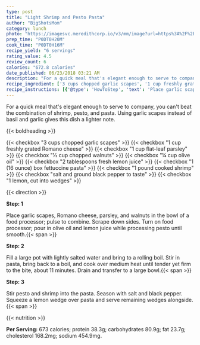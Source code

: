 ```yaml
---
type: post
title: "Light Shrimp and Pesto Pasta"
author: "BigShotsMom"
category: lunch
photo: "https://imagesvc.meredithcorp.io/v3/mm/image?url=https%3A%2F%2Fimages.media-allrecipes.com%2Fuserphotos%2F3685210.jpg"
prep_time: "P0DT0H20M"
cook_time: "P0DT0H16M"
recipe_yield: "6 servings"
rating_value: 4.5
review_count: 6
calories: "672.8 calories"
date_published: 06/23/2018 03:21 AM
description: "For a quick meal that's elegant enough to serve to company, you can't beat the combination of shrimp, pesto, and pasta. Using garlic scapes instead of basil and garlic gives this dish a lighter note."
recipe_ingredient: ['3 cups chopped garlic scapes', '1 cup freshly grated Romano cheese', '1 cup flat-leaf parsley', '½ cup chopped walnuts', '¼ cup olive oil', '2 tablespoons fresh lemon juice', '1 (16 ounce) box fettuccine pasta', '1 pound cooked shrimp', 'salt and ground black pepper to taste', '1 lemon, cut into wedges']
recipe_instructions: [{'@type': 'HowToStep', 'text': 'Place garlic scapes, Romano cheese, parsley, and walnuts in the bowl of a food processor; pulse to combine. Scrape down sides. Turn on food processor; pour in olive oil and lemon juice while processing pesto until smooth.\n'}, {'@type': 'HowToStep', 'text': 'Fill a large pot with lightly salted water and bring to a rolling boil. Stir in pasta, bring back to a boil, and cook over medium heat until tender yet firm to the bite, about 11 minutes. Drain and transfer to a large bowl.\n'}, {'@type': 'HowToStep', 'text': 'Stir pesto and shrimp into the pasta. Season with salt and black pepper. Squeeze a lemon wedge over pasta and serve remaining wedges alongside.\n'}]
---
```


For a quick meal that's elegant enough to serve to company, you can't beat the combination of shrimp, pesto, and pasta. Using garlic scapes instead of basil and garlic gives this dish a lighter note. 

{{< boldheading >}}

{{< checkbox "3 cups chopped garlic scapes" >}}
{{< checkbox "1 cup freshly grated Romano cheese" >}}
{{< checkbox "1 cup flat-leaf parsley" >}}
{{< checkbox "½ cup chopped walnuts" >}}
{{< checkbox "¼ cup olive oil" >}}
{{< checkbox "2 tablespoons fresh lemon juice" >}}
{{< checkbox "1 (16 ounce) box fettuccine pasta" >}}
{{< checkbox "1 pound cooked shrimp" >}}
{{< checkbox "salt and ground black pepper to taste" >}}
{{< checkbox "1  lemon, cut into wedges" >}}


{{< direction >}}

**Step: 1**

Place garlic scapes, Romano cheese, parsley, and walnuts in the bowl of a food processor; pulse to combine. Scrape down sides. Turn on food processor; pour in olive oil and lemon juice while processing pesto until smooth.{{< span >}}

**Step: 2**

Fill a large pot with lightly salted water and bring to a rolling boil. Stir in pasta, bring back to a boil, and cook over medium heat until tender yet firm to the bite, about 11 minutes. Drain and transfer to a large bowl.{{< span >}}

**Step: 3**

Stir pesto and shrimp into the pasta. Season with salt and black pepper. Squeeze a lemon wedge over pasta and serve remaining wedges alongside.{{< span >}}

{{< nutrition >}}

**Per Serving:** 673 calories; protein 38.3g; carbohydrates 80.9g; fat 23.7g; cholesterol 168.2mg; sodium 454.9mg.